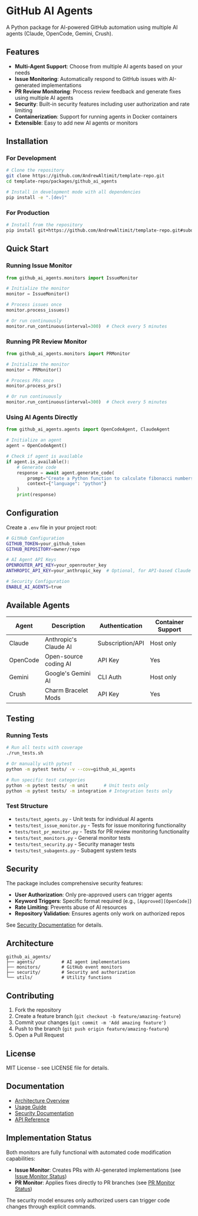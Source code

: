 # GitHub AI Agents

A Python package for AI-powered GitHub automation using multiple AI agents (Claude, OpenCode, Gemini, Crush).

## Features

- **Multi-Agent Support**: Choose from multiple AI agents based on your needs
- **Issue Monitoring**: Automatically respond to GitHub issues with AI-generated implementations
- **PR Review Monitoring**: Process review feedback and generate fixes using multiple AI agents
- **Security**: Built-in security features including user authorization and rate limiting
- **Containerization**: Support for running agents in Docker containers
- **Extensible**: Easy to add new AI agents or monitors

## Installation

### For Development

```bash
# Clone the repository
git clone https://github.com/AndrewAltimit/template-repo.git
cd template-repo/packages/github_ai_agents

# Install in development mode with all dependencies
pip install -e ".[dev]"
```

### For Production

```bash
# Install from the repository
pip install git+https://github.com/AndrewAltimit/template-repo.git#subdirectory=packages/github_ai_agents
```

## Quick Start

### Running Issue Monitor

```python
from github_ai_agents.monitors import IssueMonitor

# Initialize the monitor
monitor = IssueMonitor()

# Process issues once
monitor.process_issues()

# Or run continuously
monitor.run_continuous(interval=300)  # Check every 5 minutes
```

### Running PR Review Monitor

```python
from github_ai_agents.monitors import PRMonitor

# Initialize the monitor
monitor = PRMonitor()

# Process PRs once
monitor.process_prs()

# Or run continuously
monitor.run_continuous(interval=300)  # Check every 5 minutes
```

### Using AI Agents Directly

```python
from github_ai_agents.agents import OpenCodeAgent, ClaudeAgent

# Initialize an agent
agent = OpenCodeAgent()

# Check if agent is available
if agent.is_available():
    # Generate code
    response = await agent.generate_code(
        prompt="Create a Python function to calculate fibonacci numbers",
        context={"language": "python"}
    )
    print(response)
```

## Configuration

Create a `.env` file in your project root:

```bash
# GitHub Configuration
GITHUB_TOKEN=your_github_token
GITHUB_REPOSITORY=owner/repo

# AI Agent API Keys
OPENROUTER_API_KEY=your_openrouter_key
ANTHROPIC_API_KEY=your_anthropic_key  # Optional, for API-based Claude

# Security Configuration
ENABLE_AI_AGENTS=true
```

## Available Agents

| Agent | Description | Authentication | Container Support |
|-------|-------------|----------------|-------------------|
| Claude | Anthropic's Claude AI | Subscription/API | Host only |
| OpenCode | Open-source coding AI | API Key | Yes |
| Gemini | Google's Gemini AI | CLI Auth | Host only |
| Crush | Charm Bracelet Mods | API Key | Yes |

## Testing

### Running Tests

```bash
# Run all tests with coverage
./run_tests.sh

# Or manually with pytest
python -m pytest tests/ -v --cov=github_ai_agents

# Run specific test categories
python -m pytest tests/ -m unit      # Unit tests only
python -m pytest tests/ -m integration # Integration tests only
```

### Test Structure

- `tests/test_agents.py` - Unit tests for individual AI agents
- `tests/test_issue_monitor.py` - Tests for issue monitoring functionality
- `tests/test_pr_monitor.py` - Tests for PR review monitoring functionality
- `tests/test_monitors.py` - General monitor tests
- `tests/test_security.py` - Security manager tests
- `tests/test_subagents.py` - Subagent system tests

## Security

The package includes comprehensive security features:

- **User Authorization**: Only pre-approved users can trigger agents
- **Keyword Triggers**: Specific format required (e.g., `[Approved][OpenCode]`)
- **Rate Limiting**: Prevents abuse of AI resources
- **Repository Validation**: Ensures agents only work on authorized repos

See [Security Documentation](docs/security.md) for details.

## Architecture

```
github_ai_agents/
├── agents/          # AI agent implementations
├── monitors/        # GitHub event monitors
├── security/        # Security and authorization
└── utils/           # Utility functions
```

## Contributing

1. Fork the repository
2. Create a feature branch (`git checkout -b feature/amazing-feature`)
3. Commit your changes (`git commit -m 'Add amazing feature'`)
4. Push to the branch (`git push origin feature/amazing-feature`)
5. Open a Pull Request

## License

MIT License - see LICENSE file for details.

## Documentation

- [Architecture Overview](docs/architecture.md)
- [Usage Guide](docs/usage.md)
- [Security Documentation](docs/security.md)
- [API Reference](docs/api.md)

## Implementation Status

Both monitors are fully functional with automated code modification capabilities:

- **Issue Monitor**: Creates PRs with AI-generated implementations (see [Issue Monitor Status](../../docs/ISSUE_MONITOR_IMPLEMENTATION_STATUS.md))
- **PR Monitor**: Applies fixes directly to PR branches (see [PR Monitor Status](../../docs/PR_MONITOR_IMPLEMENTATION_STATUS.md))

The security model ensures only authorized users can trigger code changes through explicit commands.
